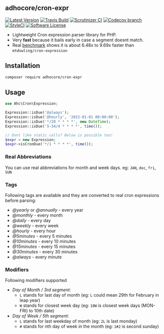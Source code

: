 ## adhocore/cron-expr

[![Latest Version](https://img.shields.io/github/release/adhocore/php-cron-expr.svg?style=flat-square)](https://github.com/adhocore/php-cron-expr/releases)
[![Travis Build](https://img.shields.io/travis/adhocore/php-cron-expr/master.svg?style=flat-square)](https://travis-ci.org/adhocore/php-cron-expr?branch=master)
[![Scrutinizer CI](https://img.shields.io/scrutinizer/g/adhocore/php-cron-expr.svg?style=flat-square)](https://scrutinizer-ci.com/g/adhocore/php-cron-expr/?branch=master)
[![Codecov branch](https://img.shields.io/codecov/c/github/adhocore/php-cron-expr/master.svg?style=flat-square)](https://codecov.io/gh/adhocore/php-cron-expr)
[![StyleCI](https://styleci.io/repos/94228363/shield)](https://styleci.io/repos/94228363)
[![Software License](https://img.shields.io/badge/license-MIT-brightgreen.svg?style=flat-square)](LICENSE)


- Lightweight Cron expression parser library for PHP.
- Very **fast** because it bails early in case a segment doesnt match.
- Real [benchmark](https://github.com/adhocore/php-cron-bench) shows it is about 6.48x to 9.69x faster than `mtdowling/cron-expression`

## Installation

```bash
composer require adhocore/cron-expr
```


## Usage

```php
use Ahc\Cron\Expression;

Expression::isDue('@always');
Expression::isDue('@hourly', '2015-01-01 00:00:00');
Expression::isDue('*/20 * * * *', new DateTime);
Expression::isDue('5-34/4 * * * *', time());

// Dont like static calls? Below is possible too!
$expr = new Expression;
$expr->isCronDue('*/1 * * * *', time());
```

### Real Abbreviations

You can use real abbreviations for month and week days. eg: `JAN`, `dec`, `fri`, `SUN`

### Tags

Following tags are available and they are converted to real cron expressions before parsing:

- *@yearly* or *@annually* - every year
- *@monthly* - every month
- *@daily* - every day
- *@weekly* - every week
- *@hourly* - every hour
- *@5minutes* - every 5 minutes
- *@10minutes* - every 10 minutes
- *@15minutes* - every 15 minutes
- *@30minutes* - every 30 minutes
- *@always* - every minute

### Modifiers

Following modifiers supported

- *Day of Month / 3rd segment:*
	- `L` stands for last day of month (eg: `L` could mean 29th for February in leap year)
	- `W` stands for closest week day (eg: `10W` is closest week days (MON-FRI) to 10th date)
- *Day of Week / 5th segment:*
	- `L` stands for last weekday of month (eg: `2L` is last monday)
	- `#` stands for nth day of week in the month (eg: `1#2` is second sunday)
